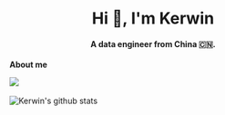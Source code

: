 

<h1 align="center">Hi 👋, I'm Kerwin</h1>

<h4 align="center">A data engineer from China 🇨🇳. </h4>

**About me**
<p>
  <img src="https://github-profile-summary-cards.vercel.app/api/cards/profile-details?username=zhuangchong" />
  <br/>
  <br/>
  <img align="center" src="https://github-readme-stats.vercel.app/api?username=zhuangchong&show_icons=true&include_all_commits=true&theme=buefy&hide_border=true" alt="Kerwin's github stats" />
</p>
